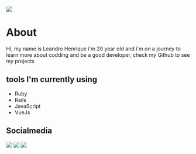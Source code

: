 <img src="https://www.codewars.com/users/LeandroH01/badges/large" />

# About

Hi, my name is Leandro Henrique i'm 20 year old and i'm on a journey to learn more about codding and be a good developer, 
check my Github to see my projects

## tools I'm currently using
- Ruby
- Rails
- JavaScript
- VueJs

## Socialmedia
<div>
  <a href="https://www.instagram.com/leandro3133/" target="_blank"><img src="https://img.shields.io/badge/-Instagram-%23E4405F?style=for-the-badge&logo=instagram&logoColor=white" target="_blank"></a>
    <a href = "hsrleandro@hotmail.com"><img src="https://img.shields.io/badge/Microsoft_Outlook-0078D4?style=for-the-badge&logo=microsoft-outlook&logoColor=white" target="_blank"></a>
    <a href="https://www.linkedin.com/in/leandro-henrique-soares/" target="_blank"><img src="https://img.shields.io/badge/-LinkedIn-%230077B5?style=for-the-badge&logo=linkedin&logoColor=white" target="_blank"></a> 
</div>

